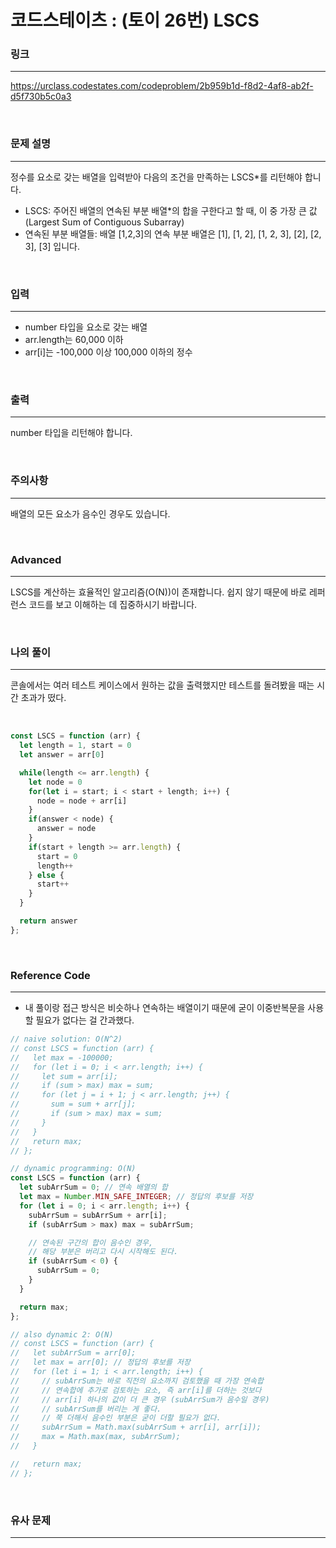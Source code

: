 코드스테이츠 : (토이 26번) LSCS
===
### 링크
---
https://urclass.codestates.com/codeproblem/2b959b1d-f8d2-4af8-ab2f-d5f730b5c0a3

<br>

### 문제 설명
---
정수를 요소로 갖는 배열을 입력받아 다음의 조건을 만족하는 LSCS*를 리턴해야 합니다.

- LSCS: 주어진 배열의 연속된 부분 배열*의 합을 구한다고 할 때, 이 중 가장 큰 값(Largest Sum of Contiguous Subarray)
- 연속된 부분 배열들: 배열 [1,2,3]의 연속 부분 배열은 [1], [1, 2], [1, 2, 3], [2], [2, 3], [3] 입니다.

<br>

### 입력
---
- number 타입을 요소로 갖는 배열
- arr.length는 60,000 이하
- arr[i]는 -100,000 이상 100,000 이하의 정수

<br>

### 출력
---
number 타입을 리턴해야 합니다.

<br>

### 주의사항
---
배열의 모든 요소가 음수인 경우도 있습니다.

<br>

### Advanced
---
LSCS를 계산하는 효율적인 알고리즘(O(N))이 존재합니다. 쉽지 않기 때문에 바로 레퍼런스 코드를 보고 이해하는 데 집중하시기 바랍니다.

<br>

### 나의 풀이
---
콘솔에서는 여러 테스트 케이스에서 원하는 값을 출력했지만 테스트를 돌려봤을 때는 시간 초과가 떴다.

<br>

```js
const LSCS = function (arr) {
  let length = 1, start = 0
  let answer = arr[0]

  while(length <= arr.length) {
    let node = 0
    for(let i = start; i < start + length; i++) {
      node = node + arr[i]
    }
    if(answer < node) {
      answer = node
    }
    if(start + length >= arr.length) {
      start = 0
      length++
    } else {
      start++
    }
  }

  return answer
};
```

<br>

### Reference Code
---
- 내 풀이랑 접근 방식은 비슷하나 연속하는 배열이기 때문에 굳이 이중반복문을 사용할 필요가 없다는 걸 간과했다.

```js
// naive solution: O(N^2)
// const LSCS = function (arr) {
//   let max = -100000;
//   for (let i = 0; i < arr.length; i++) {
//     let sum = arr[i];
//     if (sum > max) max = sum;
//     for (let j = i + 1; j < arr.length; j++) {
//       sum = sum + arr[j];
//       if (sum > max) max = sum;
//     }
//   }
//   return max;
// };

// dynamic programming: O(N)
const LSCS = function (arr) {
  let subArrSum = 0; // 연속 배열의 합
  let max = Number.MIN_SAFE_INTEGER; // 정답의 후보를 저장
  for (let i = 0; i < arr.length; i++) {
    subArrSum = subArrSum + arr[i];
    if (subArrSum > max) max = subArrSum;

    // 연속된 구간의 합이 음수인 경우,
    // 해당 부분은 버리고 다시 시작해도 된다.
    if (subArrSum < 0) {
      subArrSum = 0;
    }
  }

  return max;
};

// also dynamic 2: O(N)
// const LSCS = function (arr) {
//   let subArrSum = arr[0];
//   let max = arr[0]; // 정답의 후보를 저장
//   for (let i = 1; i < arr.length; i++) {
//     // subArrSum는 바로 직전의 요소까지 검토했을 때 가장 연속합
//     // 연속합에 추가로 검토하는 요소, 즉 arr[i]를 더하는 것보다
//     // arr[i] 하나의 값이 더 큰 경우 (subArrSum가 음수일 경우)
//     // subArrSum를 버리는 게 좋다.
//     // 쭉 더해서 음수인 부분은 굳이 더할 필요가 없다.
//     subArrSum = Math.max(subArrSum + arr[i], arr[i]);
//     max = Math.max(max, subArrSum);
//   }

//   return max;
// };
```

<br>

### 유사 문제
---
